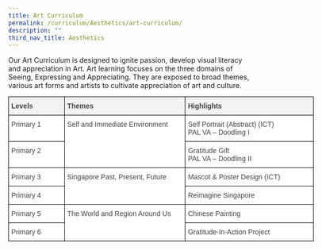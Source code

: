 ```yaml
---
title: Art Curriculum
permalink: /curriculum/Aesthetics/art-curriculum/
description: ""
third_nav_title: Aesthetics
---
```

Our Art Curriculum is designed to ignite passion, develop visual literacy and appreciation in Art. Art learning focuses on the three domains of Seeing, Expressing and Appreciating. They are exposed to broad themes, various art forms and artists to cultivate appreciation of art and culture.

<style type="text/css">
.tg  {border-collapse:collapse;border-spacing:0;margin:0px auto;}
.tg td{border-color:black;border-style:solid;border-width:1px;font-family:Arial, sans-serif;font-size:14px;
  overflow:hidden;padding:10px 5px;word-break:normal;}
.tg th{border-color:black;border-style:solid;border-width:1px;font-family:Arial, sans-serif;font-size:14px;
  font-weight:normal;overflow:hidden;padding:10px 5px;word-break:normal;}
.tg .tg-fwnj{background-color:#FFF;color:#454545;text-align:left;vertical-align:top}
.tg .tg-rvw8{background-color:#F2F2F2;color:#454545;font-weight:bold;text-align:left;vertical-align:top}
</style>
<table class="tg" style="undefined;table-layout: fixed; width: 616px">
<colgroup>
<col style="width: 113px">
<col style="width: 244px">
<col style="width: 259px">
</colgroup>
<tbody>
  <tr>
    <td class="tg-rvw8">Levels</td>
    <td class="tg-rvw8">Themes</td>
    <td class="tg-rvw8">Highlights</td>
  </tr>
  <tr>
    <td class="tg-fwnj">Primary 1</td>
    <td class="tg-fwnj" rowspan="2">Self and Immediate Environment</td>
    <td class="tg-fwnj">Self Portrait (Abstract) (ICT)<br>PAL VA – Doodling I</td>
  </tr>
  <tr>
    <td class="tg-fwnj">Primary 2</td>
    <td class="tg-fwnj">Gratitude Gift<br>PAL VA – Doodling II</td>
  </tr>
  <tr>
    <td class="tg-fwnj">Primary 3</td>
    <td class="tg-fwnj" rowspan="2">Singapore Past, Present, Future</td>
    <td class="tg-fwnj">Mascot &amp; Poster Design (ICT)</td>
  </tr>
  <tr>
    <td class="tg-fwnj">Primary 4</td>
    <td class="tg-fwnj">Reimagine Singapore</td>
  </tr>
  <tr>
    <td class="tg-fwnj">Primary 5</td>
    <td class="tg-fwnj" rowspan="2">The World and Region Around Us</td>
    <td class="tg-fwnj">Chinese Painting</td>
  </tr>
  <tr>
    <td class="tg-fwnj">Primary 6</td>
    <td class="tg-fwnj">Gratitude-In-Action Project</td>
  </tr>
</tbody>
</table>